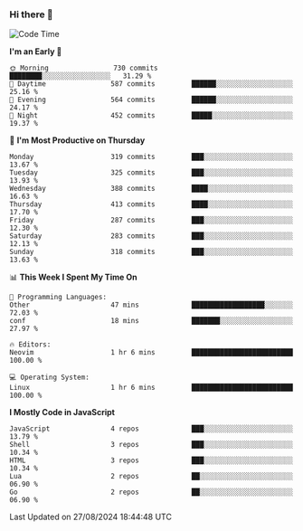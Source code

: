 ### Hi there 👋
<!--START_SECTION:waka-->
![Code Time](http://img.shields.io/badge/Code%20Time-334%20hrs%2049%20mins-blue)

**I'm an Early 🐤** 

```text
🌞 Morning                730 commits         ████████░░░░░░░░░░░░░░░░░   31.29 % 
🌆 Daytime                587 commits         ██████░░░░░░░░░░░░░░░░░░░   25.16 % 
🌃 Evening                564 commits         ██████░░░░░░░░░░░░░░░░░░░   24.17 % 
🌙 Night                  452 commits         █████░░░░░░░░░░░░░░░░░░░░   19.37 % 
```
📅 **I'm Most Productive on Thursday** 

```text
Monday                   319 commits         ███░░░░░░░░░░░░░░░░░░░░░░   13.67 % 
Tuesday                  325 commits         ███░░░░░░░░░░░░░░░░░░░░░░   13.93 % 
Wednesday                388 commits         ████░░░░░░░░░░░░░░░░░░░░░   16.63 % 
Thursday                 413 commits         ████░░░░░░░░░░░░░░░░░░░░░   17.70 % 
Friday                   287 commits         ███░░░░░░░░░░░░░░░░░░░░░░   12.30 % 
Saturday                 283 commits         ███░░░░░░░░░░░░░░░░░░░░░░   12.13 % 
Sunday                   318 commits         ███░░░░░░░░░░░░░░░░░░░░░░   13.63 % 
```


📊 **This Week I Spent My Time On** 

```text
💬 Programming Languages: 
Other                    47 mins             ██████████████████░░░░░░░   72.03 % 
conf                     18 mins             ███████░░░░░░░░░░░░░░░░░░   27.97 % 

🔥 Editors: 
Neovim                   1 hr 6 mins         █████████████████████████   100.00 % 

💻 Operating System: 
Linux                    1 hr 6 mins         █████████████████████████   100.00 % 
```

**I Mostly Code in JavaScript** 

```text
JavaScript               4 repos             ███░░░░░░░░░░░░░░░░░░░░░░   13.79 % 
Shell                    3 repos             ███░░░░░░░░░░░░░░░░░░░░░░   10.34 % 
HTML                     3 repos             ███░░░░░░░░░░░░░░░░░░░░░░   10.34 % 
Lua                      2 repos             ██░░░░░░░░░░░░░░░░░░░░░░░   06.90 % 
Go                       2 repos             ██░░░░░░░░░░░░░░░░░░░░░░░   06.90 % 
```




 Last Updated on 27/08/2024 18:44:48 UTC
<!--END_SECTION:waka-->

<!--
**YoganshSharma/YoganshSharma** is a ✨ _special_ ✨ repository because its `README.md` (this file) appears on your GitHub profile.

Here are some ideas to get you started:

- 🔭 I’m currently working on ...
- 🌱 I’m currently learning ...
- 👯 I’m looking to collaborate on ...
- 🤔 I’m looking for help with ...
- 💬 Ask me about ...
- 📫 How to reach me: ...
- 😄 Pronouns: ...
- ⚡ Fun fact: ...
-->
